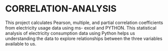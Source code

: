 # CORRELATION-ANALYSIS
This project calculates Pearson, multiple, and partial correlation coefficients from electricity usage data using ms- excel and PYTHON. This statistical analysis of electricity consumption data using Python helps us understanding the data to explore relationships between the three variables available to us.

